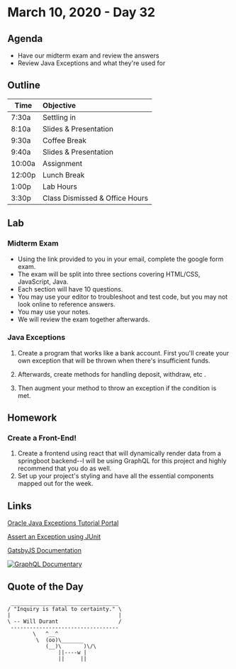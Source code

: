 # March 10, 2020 - Day 32


## Agenda

- Have our midterm exam and review the answers
- Review Java Exceptions and what they're used for 


## Outline

| Time   | Objective                        |
| -------|:---------------------------------|
| 7:30a  | Settling in                      |
| 8:10a  | Slides & Presentation            |
| 9:30a  | Coffee Break                     |
| 9:40a  | Slides & Presentation            |
| 10:00a | Assignment                       |
| 12:00p | Lunch Break                      |
| 1:00p  | Lab Hours                        |
| 3:30p  | Class Dismissed & Office Hours   |

## Lab

### Midterm Exam

- Using the link provided to you in your email, complete the google form exam.
- The exam will be split into three sections covering HTML/CSS, JavaScript, Java. 
- Each section will have 10 questions. 
- You may use your editor to troubleshoot and test code, but you may not look online to reference answers. 
- You may use your notes.
- We will review the exam together afterwards. 

### Java Exceptions

1. Create a program that works like a bank account. First you'll create your own exception that will be thrown when there's insufficient funds. 

2. Afterwards, create methods for handling deposit, withdraw, etc . 

3. Then augment your method to throw an exception if the condition is met. 

## Homework

### Create a Front-End!

1. Create a frontend using react that will dynamically render data from a springboot backend--I will be using GraphQL for this project and highly recommend that you do as well. 
2. Set up your project's styling and have all the essential components mapped out for the week.  

## Links

[Oracle Java Exceptions Tutorial Portal](https://docs.oracle.com/javase/tutorial/essential/exceptions/index.html)

[Assert an Exception using JUnit](https://www.baeldung.com/junit-assert-exception)

[GatsbyJS Documentation](https://www.gatsbyjs.org/docs/)


[![GraphQL Documentary](http://img.youtube.com/vi/783ccP__No8/0.jpg)](http://www.youtube.com/watch?v=783ccP__No8)

## Quote of the Day 
```
 __________________________________
/ "Inquiry is fatal to certainty." \
|                                  |
\ -- Will Durant                   /
 ----------------------------------
        \   ^__^
         \  (oo)\_______
            (__)\       )\/\
                ||----w |
                ||     ||


```